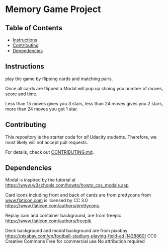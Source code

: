 # Memory Game Project

## Table of Contents

* [Instructions](#instructions)
* [Contributing](#contributing)
* [Dependencies](#dependencies)

## Instructions

play the game by flipping cards and matching pairs.

Once all cards are flipped a Modal will pop up shoing you number of moves, score and time.

Less than 15 moves gives you 3 stars, less than 24 moves gives you 2 stars, more than 24 moves you get 1 star.

## Contributing

This repository is the starter code for _all_ Udacity students. Therefore, we most likely will not accept pull requests.

For details, check out [CONTRIBUTING.md](CONTRIBUTING.md).

## Dependencies
Modal is inspired by the tutorial at https://www.w3schools.com/howto/howto_css_modals.asp

Card icons including front and back of cards are from  prettycons from www.flaticon.com is licensed by CC 3.0 
https://www.flaticon.com/authors/prettycons.


Replay icon and container background, are from freepic https://www.flaticon.com/authors/freepik.

Deck background and modal background are from pixabay https://pixabay.com/en/football-stadium-playing-field-ad-1428860/
CC0 Creative Commons
Free for commercial use 
No attribution required
